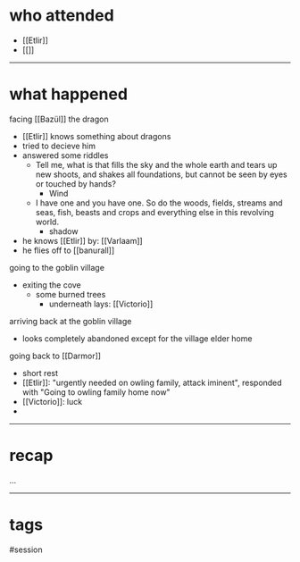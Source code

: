 # who attended

- [[Etlir]]
- [[]]

---
# what happened

facing [[Bazül]] the dragon
- [[Etlir]] knows something about dragons
- tried to decieve him
- answered some riddles
	- Tell me, what is that fills the sky and the whole earth and tears up new shoots, and shakes all foundations, but cannot be seen by eyes or touched by hands?
		- Wind
	- I have one and you have one. So do the woods, fields, streams and seas, fish, beasts and crops and everything else in this revolving world.
		- shadow
- he knows [[Etlir]] by: [[Varlaam]]
- he flies off to [[banurall]]

going to the goblin village
- exiting the cove
	- some burned trees 
		- underneath lays: [[Victorio]]

arriving back at the goblin village
- looks completely abandoned except for the village elder home 

going back to [[Darmor]]
- short rest
- [[Etlir]]: "urgently needed on owling family, attack iminent", responded with "Going to owling family home now"
- [[Victorio]]: luck
- 




---
# recap

...

---
# tags

#session